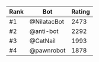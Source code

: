 Rank|Bot|Rating
---|---|---
#1|@NilatacBot|2473
#2|@anti-bot|2292
#3|@CatNail|1993
#4|@pawnrobot|1878
